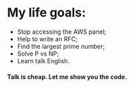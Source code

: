 # My life goals:
 - Stop accessing the AWS panel;
 - Help to write an RFC;
 - Find the largest prime number;
 - Solve P vs NP;
 - Learn talk English.

#### Talk is cheap. Let me show you the code.
